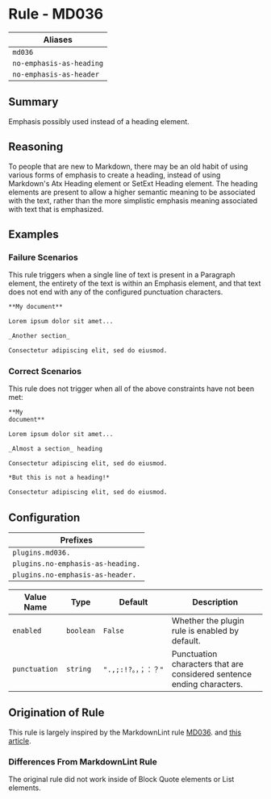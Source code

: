 # Rule - MD036

| Aliases |
| --- |
| `md036` |
| `no-emphasis-as-heading` |
| `no-emphasis-as-header` |

## Summary

Emphasis possibly used instead of a heading element.

## Reasoning

To people that are new to Markdown, there may be an old habit of
using various forms of emphasis to create a heading, instead of using
Markdown's Atx Heading element or SetExt Heading element.  The heading
elements are present to allow a higher semantic meaning to be associated
with the text, rather than the more simplistic emphasis meaning associated
with text that is emphasized.

## Examples

### Failure Scenarios

This rule triggers when a single line of text is present in a Paragraph
element, the entirety of the text is within an Emphasis element, and
that text does not end with any of the configured punctuation characters.

```Markdown
**My document**

Lorem ipsum dolor sit amet...

_Another section_

Consectetur adipiscing elit, sed do eiusmod.
```

### Correct Scenarios

This rule does not trigger when all of the above constraints have
not been met:

```Markdown
**My
document**

Lorem ipsum dolor sit amet...

_Almost a section_ heading

Consectetur adipiscing elit, sed do eiusmod.

*But this is not a heading!*

Consectetur adipiscing elit, sed do eiusmod.
```

## Configuration

| Prefixes |
| --- |
| `plugins.md036.` |
| `plugins.no-emphasis-as-heading.` |
| `plugins.no-emphasis-as-header.` |

| Value Name | Type | Default | Description |
| -- | -- | -- | -- |
| `enabled` | `boolean` | `False` | Whether the plugin rule is enabled by default. |
| `punctuation` | `string` | `".,;:!?。，；：？"` | Punctuation characters that are considered sentence ending characters. |

## Origination of Rule

This rule is largely inspired by the MarkdownLint rule
[MD036](https://github.com/DavidAnson/markdownlint/blob/master/doc/Rules.md#md036---emphasis-used-instead-of-a-heading).
and
[this article](https://cirosantilli.com/markdown-style-guide#emphasis-vs-headers).

### Differences From MarkdownLint Rule

The original rule did not work inside of Block Quote elements or List elements.
